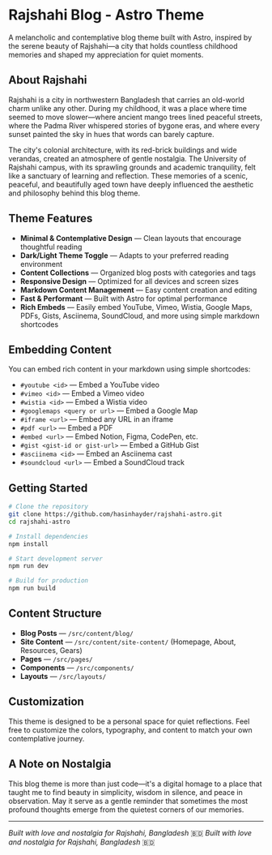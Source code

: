 # Rajshahi Blog - Astro Theme

A melancholic and contemplative blog theme built with Astro, inspired by the serene beauty of Rajshahi—a city that holds countless childhood memories and shaped my appreciation for quiet moments.

## About Rajshahi

Rajshahi is a city in northwestern Bangladesh that carries an old-world charm unlike any other. During my childhood, it was a place where time seemed to move slower—where ancient mango trees lined peaceful streets, where the Padma River whispered stories of bygone eras, and where every sunset painted the sky in hues that words can barely capture.

The city's colonial architecture, with its red-brick buildings and wide verandas, created an atmosphere of gentle nostalgia. The University of Rajshahi campus, with its sprawling grounds and academic tranquility, felt like a sanctuary of learning and reflection. These memories of a scenic, peaceful, and beautifully aged town have deeply influenced the aesthetic and philosophy behind this blog theme.

## Theme Features

- **Minimal & Contemplative Design** — Clean layouts that encourage thoughtful reading
- **Dark/Light Theme Toggle** — Adapts to your preferred reading environment
- **Content Collections** — Organized blog posts with categories and tags
- **Responsive Design** — Optimized for all devices and screen sizes
- **Markdown Content Management** — Easy content creation and editing
- **Fast & Performant** — Built with Astro for optimal performance
- **Rich Embeds** — Easily embed YouTube, Vimeo, Wistia, Google Maps, PDFs, Gists, Asciinema, SoundCloud, and more using simple markdown shortcodes

## Embedding Content

You can embed rich content in your markdown using simple shortcodes:

- `#youtube <id>` — Embed a YouTube video
- `#vimeo <id>` — Embed a Vimeo video
- `#wistia <id>` — Embed a Wistia video
- `#googlemaps <query or url>` — Embed a Google Map
- `#iframe <url>` — Embed any URL in an iframe
- `#pdf <url>` — Embed a PDF
- `#embed <url>` — Embed Notion, Figma, CodePen, etc.
- `#gist <gist-id or gist-url>` — Embed a GitHub Gist
- `#asciinema <id>` — Embed an Asciinema cast
- `#soundcloud <url>` — Embed a SoundCloud track

## Getting Started

```bash
# Clone the repository
git clone https://github.com/hasinhayder/rajshahi-astro.git
cd rajshahi-astro

# Install dependencies
npm install

# Start development server
npm run dev

# Build for production
npm run build
```

## Content Structure

- **Blog Posts** — `/src/content/blog/`
- **Site Content** — `/src/content/site-content/` (Homepage, About, Resources, Gears)
- **Pages** — `/src/pages/`
- **Components** — `/src/components/`
- **Layouts** — `/src/layouts/`

## Customization

This theme is designed to be a personal space for quiet reflections. Feel free to customize the colors, typography, and content to match your own contemplative journey.

## A Note on Nostalgia

This blog theme is more than just code—it's a digital homage to a place that taught me to find beauty in simplicity, wisdom in silence, and peace in observation. May it serve as a gentle reminder that sometimes the most profound thoughts emerge from the quietest corners of our memories.

---

*Built with love and nostalgia for Rajshahi, Bangladesh* 🇧🇩
*Built with love and nostalgia for Rajshahi, Bangladesh* 🇧🇩
